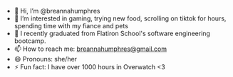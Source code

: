 - 👋 Hi, I’m @breannahumphres
- 👀 I’m interested in gaming, trying new food, scrolling on tiktok for hours, spending time with my fiance and pets
- 🌱 I recently graduated from Flatiron School's software engineering bootcamp.
- 📫 How to reach me: breannahumphres@gmail.com
- 😄 Pronouns: she/her
- ⚡ Fun fact: I have over 1000 hours in Overwatch <3


<!---
breannahumphres/breannahumphres is a ✨ special ✨ repository because its `README.md` (this file) appears on your GitHub profile.
You can click the Preview link to take a look at your changes.
--->

